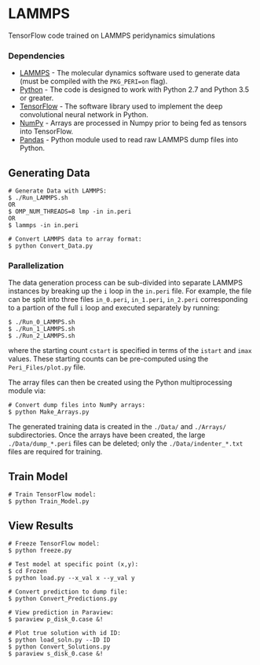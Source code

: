 # LAMMPS
TensorFlow code trained on LAMMPS peridynamics simulations

### Dependencies
* [LAMMPS](https://github.com/lammps/lammps) - The molecular dynamics software used to generate data (must be compiled with the `PKG_PERI=on` flag).
* [Python](https://www.python.org/) - The code is designed to work with Python 2.7 and Python 3.5 or greater.
* [TensorFlow](https://www.tensorflow.org/install/) - The software library used to implement the deep convolutional neural network in Python.
* [NumPy](http://www.numpy.org/) - Arrays are processed in Numpy prior to being fed as tensors into TensorFlow.
* [Pandas](https://pandas.pydata.org/) - Python module used to read raw LAMMPS dump files into Python.

    

## Generating Data

```    
# Generate Data with LAMMPS:
$ ./Run_LAMMPS.sh
OR
$ OMP_NUM_THREADS=8 lmp -in in.peri
OR
$ lammps -in in.peri

# Convert LAMMPS data to array format:
$ python Convert_Data.py
```

### Parallelization

The data generation process can be sub-divided into separate LAMMPS instances by breaking up the `i` loop in the `in.peri` file.  For example, the file can be split into three files `in_0.peri`, `in_1.peri`, `in_2.peri` corresponding to a partion of the full `i` loop and executed separately by running:
    
```
$ ./Run_0_LAMMPS.sh
$ ./Run_1_LAMMPS.sh
$ ./Run_2_LAMMPS.sh        
```

where the starting count `cstart` is specified in terms of the `istart` and `imax` values.  These starting counts can be pre-computed using the `Peri_Files/plot.py` file.

    
The array files can then be created using the Python multiprocessing module via:

```
# Convert dump files into NumPy arrays:
$ python Make_Arrays.py
```

The generated training data is created in the `./Data/` and `./Arrays/` subdirectories.  Once the arrays have been created, the large `./Data/dump_*.peri` files can be deleted; only the `./Data/indenter_*.txt` files are required for training.
     
    
## Train Model

```
# Train TensorFlow model:
$ python Train_Model.py
```


## View Results    

```
# Freeze TensorFlow model:
$ python freeze.py

# Test model at specific point (x,y):
$ cd Frozen
$ python load.py --x_val x --y_val y

# Convert prediction to dump file:
$ python Convert_Predictions.py

# View prediction in Paraview:
$ paraview p_disk_0.case &!

# Plot true solution with id ID:
$ python load_soln.py --ID ID
$ python Convert_Solutions.py
$ paraview s_disk_0.case &!
```    